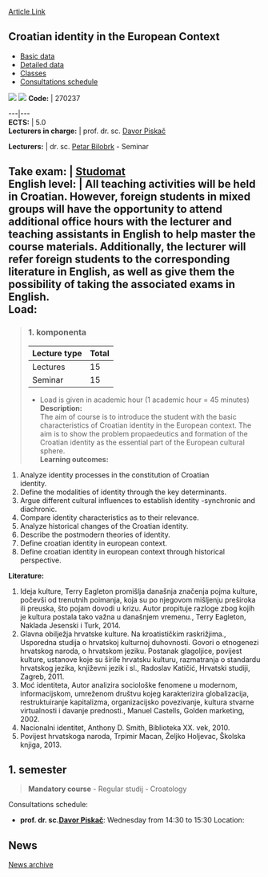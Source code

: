 [Article Link](https://www.fhs.hr/en/course/ciitec_a)

## Croatian identity in the European Context
  * [Basic data](https://www.fhs.hr/en/course/ciitec_a#v1id-523753_721384_1_0 "Basic data")
  * [Detailed data](https://www.fhs.hr/en/course/ciitec_a#v1id-523753_721384_1_1 "Detailed data")
  * [Classes](https://www.fhs.hr/en/course/ciitec_a#v1id-523753_721384_1_2 "Classes")
  * [Consultations schedule](https://www.fhs.hr/en/course/ciitec_a#v1id-523753_721384_1_3 "Consultations schedule")


[![](https://www.fhs.hr/img/flags/gif/hr.gif)](https://www.fhs.hr/predmet/hiuek_a) [![](https://www.fhs.hr/img/flags/gif/gb.gif)](https://www.fhs.hr/en/course/ciitec_a)
**Code:** |  270237  
  
---|---  
**ECTS:** |  5.0   
**Lecturers in charge:** |  prof. dr. sc. [Davor Piskač](https://www.fhs.hr/staff/davor.piskac)   
  
**Lecturers:** |  dr. sc. [Petar Bilobrk](https://www.fhs.hr/djelatnik/petar.bilobrk) - Seminar  
  
**Take exam:** |  [Studomat](http://www.isvu.hr/studomat)  
**English level:** |  All teaching activities will be held in Croatian. However, foreign students in mixed groups will have the opportunity to attend additional office hours with the lecturer and teaching assistants in English to help master the course materials. Additionally, the lecturer will refer foreign students to the corresponding literature in English, as well as give them the possibility of taking the associated exams in English.   
**Load:**  
---  
> ### 1. komponenta
> | Lecture type | Total  
> ---|---  
> Lectures | 15  
> Seminar | 15  
> * Load is given in academic hour (1 academic hour = 45 minutes)   
**Description:**  
> The aim of course is to introduce the student with the basic characteristics of Croatian identity in the European context. The aim is to show the problem propaedeutics and formation of the Croatian identity as the essential part of the European cultural sphere.  
**Learning outcomes:**  
  1. Analyze identity processes in the constitution of Croatian  
identity.
  2. Define the modalities of identity through the key determinants.
  3. Argue different cultural influences to establish identity -synchronic and diachronic.
  4. Compare identity characteristics as to their relevance.
  5. Analyze historical changes of the Croatian identity.
  6. Describe the postmodern theories of identity.
  7. Define croatian identity in european context.
  8. Define croatian identity in european context through historical perspective.

  
**Literature:**  
  1. Ideja kulture, Terry Eagleton promišlja današnja značenja pojma kulture, počevši od trenutnih poimanja, koja su po njegovom mišljenju preširoka ili preuska, što pojam dovodi u krizu. Autor propituje razloge zbog kojih je kultura postala tako važna u današnjem vremenu., Terry Eagleton, Naklada Jesenski i Turk, 2014. 
  2. Glavna obilježja hrvatske kulture. Na kroatističkim raskrižjima., Usporedna studija o hrvatskoj kulturnoj duhovnosti. Govori o etnogenezi hrvatskog naroda, o hrvatskom jeziku. Postanak glagoljice, povijest kulture, ustanove koje su širile hrvatsku kulturu, razmatranja o standardu hrvatskog jezika, književni jezik i sl., Radoslav Katičić, Hrvatski studiji, Zagreb, 2011. 
  3. Moć identiteta, Autor analizira sociološke fenomene u modernom, informacijskom, umreženom društvu kojeg karakterizira globalizacija, restruktuiranje kapitalizma, organizacijsko povezivanje, kultura stvarne virtualnosti i davanje prednosti., Manuel Castells, Golden marketing, 2002. 
  4. Nacionalni identitet, Anthony D. Smith, Biblioteka XX. vek, 2010. 
  5. Povijest hrvatskoga naroda, Trpimir Macan, Željko Holjevac, Školska knjiga, 2013. 

  
**1. semester**  
---  
> **Mandatory course** - Regular studij - Croatology  
>   
Consultations schedule: 
  * **prof. dr. sc.[Davor Piskač](https://www.fhs.hr/staff/davor.piskac)**: 
Wednesday from 14:30 to 15:30
Location: 


## News
[News archive](https://www.fhs.hr/en/course/ciitec_a?@=21njc#news_125138 "News archive")
